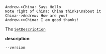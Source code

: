 


                    
```seq
Andrew->China: Says Hello 
Note right of China: China thinks\nabout it 
China-->Andrew: How are you? 
Andrew->>China: I am good thanks!
```
The [`SetDescription`](https://pkg.go.dev/github.com/thatisuday/commando?tab=doc#Command.SetDescription)

**description**

`--version`
